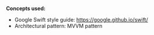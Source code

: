 **Concepts used:**
- Google Swift style guide: https://google.github.io/swift/
- Architectural pattern: MVVM pattern
